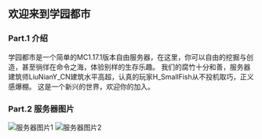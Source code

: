 ## 欢迎来到学园都市

### Part.1 介绍

学园都市是一个简单的MC1.17.1版本自由服务器，在这里，你可以自由的挖掘与创造，甚至徜徉在命令之海，体验别样的生存乐趣。
我们的腐竹十分和善，服务器建筑师LiuNianY_CN建筑水平高超，认真的玩家H_SmallFish从不投机取巧，正义感爆棚。
这是一个新兴的世界，欢迎你的加入。

### Part.2 服务器图片

![服务器图片1](https://img1.imgtp.com/2022/07/20/oQHidQj5.png)
![服务器图片2](https://img1.imgtp.com/2022/07/20/8HneqpWE.png)

